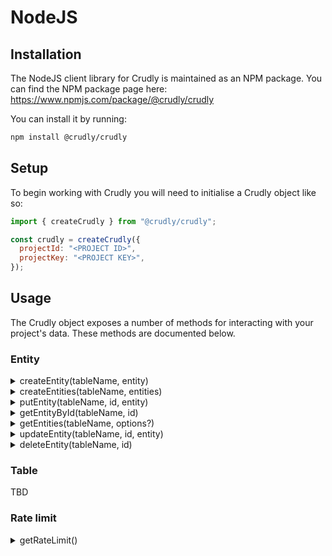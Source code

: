 # NodeJS

## Installation

The NodeJS client library for Crudly is maintained as an NPM package. You can find the NPM package page here: https://www.npmjs.com/package/@crudly/crudly

You can install it by running:

```bash
npm install @crudly/crudly
```

## Setup

To begin working with Crudly you will need to initialise a Crudly object like so:

```javascript
import { createCrudly } from "@crudly/crudly";

const crudly = createCrudly({
  projectId: "<PROJECT ID>",
  projectKey: "<PROJECT KEY>",
});
```

## Usage

The Crudly object exposes a number of methods for interacting with your project's data. These methods are documented below.

### Entity

<details>
<summary>createEntity(tableName, entity)</summary>

### Description

Create an entity

### Parameters

| Name        | Type                 | Description           | Optional |
| ----------- | -------------------- | --------------------- | -------- |
| `tableName` | `TableName` (string) | The name of the table | ❌       |
| `entity`    | `Entity` (object)    | The entity to create  | ❌       |

### Return Value

| Type                | Description              |
| ------------------- | ------------------------ |
| `EntityId` (string) | ID of the created entity |

### Errors

| Type                           | Description                                      |
| ------------------------------ | ------------------------------------------------ |
| `CrudlyValidationError`        | The provided entity did not fit the table schema |
| `CrudlyNotFoundError`          | The table was not found                          |
| `CrudlyRateLimitExceededError` | Rate limit exceeded                              |

### Example

```javascript
const entityId = await crudly.createEntity("users", {
  firstName: "alex",
  lastName: "smith",
  email: "alex.smith@gmail.com",
});
```

</details>

<details>
<summary>createEntities(tableName, entities)</summary>

### Description

Create multiple entities

### Parameters

| Name        | Type                  | Description            | Optional |
| ----------- | --------------------- | ---------------------- | -------- |
| `tableName` | `TableName` (string)  | The name of the table  | ❌       |
| `entities`  | `Entity[]` (object[]) | The entities to create | ❌       |

### Return Value

| Type   | Description |
| ------ | ----------- |
| `void` |             |

### Errors

| Type                           | Description                                                 |
| ------------------------------ | ----------------------------------------------------------- |
| `CrudlyValidationError`        | One ore more provided entities did not fit the table schema |
| `CrudlyNotFoundError`          | The table was not found                                     |
| `CrudlyRateLimitExceededError` | Rate limit exceeded                                         |

### Example

```javascript
await crudly.createEntities("users", [
  {
    firstName: "alex",
    lastName: "smith",
    email: "alex.smith@gmail.com",
  },
  {
    firstName: "jane",
    lastName: "bloggs",
    email: "jane.bloggs@hotmail.com",
  },
]);
```

</details>

<details>
<summary>putEntity(tableName, id, entity)</summary>

### Description

Create an entity with specified ID.

### Parameters

| Name        | Type                 | Description                    | Optional |
| ----------- | -------------------- | ------------------------------ | -------- |
| `tableName` | `TableName` (string) | The name of the table          | ❌       |
| `id`        | `EntityId` (string)  | The ID of the entity to create | ❌       |
| `entity`    | `Entity` (object)    | The entity to create           | ❌       |

### Return Value

| Type                | Description                  |
| ------------------- | ---------------------------- |
| `EntityId` (string) | The ID of the created entity |

### Errors

| Type                           | Description                                      |
| ------------------------------ | ------------------------------------------------ |
| `CrudlyValidationError`        | The provided entity did not fit the table schema |
| `CrudlyNotFoundError`          | The table was not found                          |
| `CrudlyRateLimitExceededError` | Rate limit exceeded                              |

### Example

```javascript
const entityId = await crudly.putEntity(
  "users",
  "ad86e680-2ca8-474d-886e-c3ba9ce283af",
  {
    firstName: "alex",
    lastName: "smith",
    email: "alex.smith@gmail.com",
  }
);
```

</details>

<details>
<summary>getEntityById(tableName, id)</summary>

### Description

Get an entity by ID.

### Parameters

| Name        | Type                 | Description                 | Optional |
| ----------- | -------------------- | --------------------------- | -------- |
| `tableName` | `TableName` (string) | The name of the table       | ❌       |
| `id`        | `EntityId` (string)  | The ID of the entity to get | ❌       |

### Return Value

| Type              | Description |
| ----------------- | ----------- |
| `Entity` (object) | The entity  |

### Example

```javascript
const entity = await crudly.getEntityById(
  "users",
  "ad86e680-2ca8-474d-886e-c3ba9ce283af"
);
```

</details>

<details>
<summary>getEntities(tableName, options?)</summary>

### Description

Get entities.

### Parameters

| Name        | Type                 | Description                                   | Optional |
| ----------- | -------------------- | --------------------------------------------- | -------- |
| `tableName` | `TableName` (string) | The name of the table                         | ❌       |
| `options`   | `GetEntitiesOptions` | The options for fetching entities (see below) | ✅       |

`GetEntitiesOptions` is an object with the following properties:

| Name      | Type                  | Description                                                      | Optional | Default |
| --------- | --------------------- | ---------------------------------------------------------------- | -------- | ------- |
| `filters` | `Filter[]` (string[]) | The filters to apply (see [here](../Filter.md) for more details) | ✅       | []      |
| `orders`  | `Order[]` (string[])  | The orders to apply (see [here](../Order.md) for more details)   | ✅       | []      |
| `limit`   | `number`              | The page limit                                                   | ✅       | 20      |
| `offset`  | `number`              | The page offset                                                  | ✅       | 0       |

### Return Value

| Type                  | Description  |
| --------------------- | ------------ |
| `Entity[]` (object[]) | The entities |

### Examples

```javascript
const entities = await crudly.getEntities("users", {
  filters: ['firstName="alex"', 'lastName="smith"'],
});
```

```javascript
const entities = await crudly.getEntities("users", {
  orders: ["firstName|asc", "lastName|desc"],
  limit: 1,
});
```

</details>

<details>
<summary>updateEntity(tableName, id, entity)</summary>

### Description

Get entities.

### Parameters

| Name        | Type                 | Description                    | Optional |
| ----------- | -------------------- | ------------------------------ | -------- |
| `tableName` | `TableName` (string) | The name of the table          | ❌       |
| `id`        | `EntityId` (string)  | The ID of the entity to update | ❌       |
| `entity`    | `Entity` (object)    | The update to apply            | ❌       |

### Return Value

| Type              | Description        |
| ----------------- | ------------------ |
| `Entity` (object) | The updated entity |

### Example

```javascript
const entity = await crudly.updateEntity(
  "users",
  "0ede4735-3e24-4704-920b-bb50dfa70b9b",
  {
    lastName: "jones",
  }
);
```

</details>

<details>
<summary>deleteEntity(tableName, id)</summary>

### Description

Delete an entity.

### Parameters

| Name        | Type                 | Description                    | Optional |
| ----------- | -------------------- | ------------------------------ | -------- |
| `tableName` | `TableName` (string) | The name of the table          | ❌       |
| `id`        | `EntityId` (string)  | The ID of the entity to delete | ❌       |

### Return Value

| Type   | Description |
| ------ | ----------- |
| `void` |             |

### Example

```javascript
await crudly.deleteEntity("users", "0ede4735-3e24-4704-920b-bb50dfa70b9b");
```

</details>

### Table

TBD

### Rate limit

<details>
<summary>getRateLimit()</summary>

### Description

Get rate limit information for a project.

### Return Value

| Type        | Description                        |
| ----------- | ---------------------------------- |
| `RateLimit` | A project's rate limit information |

`RateLimit` is an object with the following properties:

| Name               | Type     | Description                                              |
| ------------------ | -------- | -------------------------------------------------------- |
| `dailyRateLimit`   | `number` | The number of daily API requests allowed for the project |
| `currentRateUsage` | `number` | The current rate usage for the project                   |

### Example

```javascript
const { dailyRateLimit, currentRateUsage } = await crudly.getRateLimit();
```

</details>
